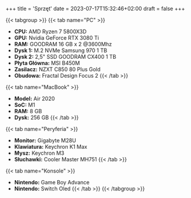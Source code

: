 +++
title = 'Sprzęt'
date = 2023-07-17T15:32:46+02:00
draft = false
+++

<!---
{{< figure src="/images/placeholder.jpg" alt="Placeholder" caption="Placeholder" >}}
-->

{{< tabgroup >}}
{{< tab name="PC" >}}
- **CPU:** AMD Ryzen 7 5800X3D
- **GPU:** Nvidia GeForce RTX 3080 Ti
- **RAM:** GOODRAM 16 GB x 2 @3600Mhz
- **Dysk 1:** M.2 NVMe Samsung 970 1 TB
- **Dysk 2:** 2,5" SSD GOODRAM CX400 1 TB
- **Płyta Główna:** MSI B450M
- **Zasilacz:** NZXT C850 80 Plus Gold
- **Obudowa:** Fractal Design Focus 2
{{< /tab >}}

{{< tab name="MacBook" >}}
- **Model:** Air 2020
- **SoC:** M1
- **RAM:** 8 GB
- **Dysk:** 256 GB
{{< /tab >}}

{{< tab name="Peryferia" >}}
- **Monitor:** Gigabyte M28U
- **Klawiatura:** Keychron K1 Max
- **Mysz:** Keychron M3
- **Słuchawki:** Cooler Master MH751
{{< /tab >}}

{{< tab name="Konsole" >}}
- **Nintendo:** Game Boy Advance
- **Nintendo:** Switch Oled
{{< /tab >}}
{{< /tabgroup >}}
